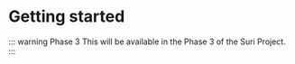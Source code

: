 # Getting started

::: warning Phase 3
This will be available in the Phase 3 of the Suri Project.
:::